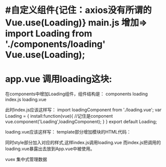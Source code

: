 #自定义组件{记住：axios没有所谓的Vue.use(Loading)}
main.js
增加=>
import Loading from './components/loading'
Vue.use(Loading);
=========================================================
app.vue
调用loading这块:
<loading></loading>
===========================================================
在components中增加Loading组件，组件结构是：
components
    loading
        index.js
        loading.vue

此时index.js应该这样写：
import loadingComponent from './loading.vue';
var Loading = {
    install:function(vue){   //记住是conponent
        vue.component('Loading',loadingComponent);
    }
}
export default Loading;

loading.vue应该这样写：
template部分增加模块的HTML代码：
<div class="loaders">
    <div class="loader">
        <div class="loader-inner ball-clip-rotate-pulse">
            <div></div>
            <div></div>
        </div>
    </div>
</div>
同时style部分加入对应的样式,这样index.js调用loading.vue
而index.js把调用的loading.vue暴露出去放到App.vue中被使用。



vuex  集中式管理数据